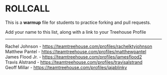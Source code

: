 # ROLLCALL

This is a **warmup** file for students to practice forking and pull requests.

Add your name to this list, along with a link to your Treehouse Profile

---

Rachel Johnson - https://teamtreehouse.com/profiles/rachelktyjohnson  
Matthew Pantel - https://teamtreehouse.com/profiles/matthewpantel  
James Flood Jr. - https://teamtreehouse.com/profiles/jamesflood2  
Travis Alstrand - https://teamtreehouse.com/profiles/travisalstrand  
Geoff Millar - https://teamtreehouse.com/profiles/jajablinky
